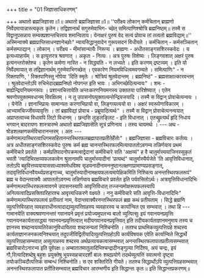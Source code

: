 +++
title = "01 जिज्ञासाधिकरणम्"

+++
अथातो ब्रह्मजिज्ञासा॥1॥ अथातो ब्रह्मजिज्ञासा॥1॥ ''परीक्ष्य लोकान् कर्मचितान् ब्राह्मणो निर्वेदमायान्नास्त्यकृतः कृतेन। तद्विज्ञानार्थं सगुरुमेवाभिग- च्छेत् समित्पाणिश्श्रोत्रि ब्रह्मनिष्ठम्॥ तस्मै स विद्वानुपसन्नाय सम्यक्प्रशान्तचित्ताय शमान्विताय। येनाक्षरं पुरुषं वेद सत्यं प्रोवाच तां तत्वतो ब्रह्मविद्याम्॥'' अस्मिन्वाक्ये ब्रह्मप्राप्तिसाधनज्ञानेच्छोः" न्यायसिद्धानुवादेन गुरूपसदनं विधीयते । कर्मचितान् - कर्मसञ्चितान् कर्मसम्पाद्यान् । लोकान् । परीक्ष्य - मीमांसान्यायैः निरूप्य । ब्राह्मणः - अधीतसाङ्गसशिरस्कवेदः । य इत्यध्याहार्यम् । स इत्युत्तरत्र श्रवणात् । अकृतः - नित्यः । अत्र पुरुषः विशेष्यः । लिङ्गवशात् अक्षरं पुरुष इत्यनन्तरोक्तेश्च । कृतेन कर्मणा नास्ति - न सिद्ध्यति - न लभ्यते । इति करणम् द्रष्टव्यम् । इति यो निर्वेदमायात् स तद्विज्ञानार्थम् गुरुमेवाभिगच्छेत् । एवकारेण नियमविधित्वमवगम्यते । समित्पाणिः" - न रिक्तपाणिः, ' रिक्तपाणिस्तु नोपेया 'दिति स्मृतेः । श्रोत्रियं श्रुतवेदान्तम् । ब्रह्मनिष्ठं" - ब्रह्मसाक्षात्कारवन्तम् । श्रुतवेदान्तोऽपि रुचिभेदादब्रह्मनिष्ठो नोपगन्त इति भावः । अभिगच्छेदित्यन्वयः" । शमः - बाह्येन्द्रियनियमनरूपः । प्रशान्तचित्तायेति अन्तःकरणनियमनस्य उक्ततया पारिशेष्यात् । एतेन श्रवणोपयुक्तमवधानम् विवक्षितम् । न तु उपासनोपयुक्तात्यन्तेन्द्रियजयादि । तस्मै स विद्वान् प्रोवाचेत्यन्वयः । । येनेति । ज्ञानाभिप्रायः सामान्यतः करणाभिप्रायो वा, लिङ्गव्यत्ययो वा । अक्षरं स्वरूपेणाविकारम् । आभ्यामचिज्जीवव्यावृत्तिः । तां ब्रह्मविद्यां प्रोवाच - प्रब्रूयादित्यर्थः" । तस्मै स विद्वान् प्रोवाचेत्यनन्वयात् अप्राप्तत्वाच्च विधावपि लिटो विधानम् । छन्दसि लुङ्लङ्लिट - इति विधानात् । एतच्छ्रुत्यर्थं हृदि निधाय भगवान् बादरायणः शास्त्रारम्भे अथातो ब्रह्मजिज्ञासेति सूत्रं प्रणिनाय । तस्य चायमर्थः । --- अथ - षोडशलक्षणकर्मविचारानन्तरम् । अतः --- कर्मणामल्पास्थिरत्वाधिगमसहितानन्तस्थिरफलब्रह्मापातप्रतीतेर्हेतोः" । ब्रह्मजिज्ञासा - ब्रह्मविचारः कर्तव्यः । अत्र अधीतसाङ्गसशिरस्कवेदः पुरुषः कर्म ब्रह्म चानन्तस्थिरफलमित्यापाततोऽवगम्य तन्निर्णयाय प्रथमं कर्मविचारे प्रवर्तते । कर्मप्रतिपादनोपक्रमत्वाद्वेदानां कर्मविचारे सति 'अक्षय्यं" ह वै चातुर्मास्ययाजिनस्सुकृतं भवती 'त्यादिभिरक्षय्यफलकत्वेन श्रुतानामपि चातुर्मास्यादीनां 'प्रत्यब्दं" चातुर्मास्यैर्यजेते 'ति आवृत्तिविधानात्, ततोऽपि बहुवित्तव्ययायाससाध्याश्वमेधविश्व सृडयनादीनामननुष्ठानलक्षणाप्रामाण्यप्रसङ्गात्, तदावृत्तिविधानवैयर्थ्यप्रसङ्गाच्च, चातुर्मास्यादीनामक्षयफलत्वमापेक्षिकमिति निश्चित्य अनन्तस्थिरफलरूपं" ब्रह्म च वेदान्तवाक्यैः आपाततोऽवगम्य तन्निर्णयाय ब्रह्मविचारे प्रवर्तत इति पर्यवसितोऽर्थः। अत्रावृत्तिविधानादिभिः कर्मणामल्पास्धिरफलत्वावगमे उपासनस्यापि आवृत्तिविधात् तज्जन्यमोक्षरूपफलस्यापि अनित्यत्वादिप्रसक्तिपरिहारश्च आवृत्त्यधिकरणे वक्ष्यते । ननु कर्मविचारे सति आवृत्ति-विधानादिभिः" कर्मणामल्पास्थिरफलत्वं प्रतीयतां नाम, वेदान्तवाक्यैरनन्तस्थिरफलं ब्रह्म कथं प्रतीयताम् । सिद्धे ब्रह्मणि व्युत्पत्तिविरहात् व्यवहाराधीनत्वादाद्यव्युत्पत्तिग्रहस्य व्यवहारस्य च कार्यान्वित एव सम्भवात् । तथा हि --- गामानयेति वाक्यश्रवणानन्तरं गवानयने प्रवृत्तं प्रयोज्यमुपलभ्य बालो व्युत्पित्सुः इयं गवानयनप्रवृत्तिः गवानयनकार्यतासाद्ध्या गवानयनप्रवृत्तित्वात् मदीयगवानयनप्रवृत्तिवत् इति तदीयकार्यताज्ञानमनुमाय तस्य च ज्ञानस्य शब्दान्वयव्यतिरेकानुविधायितया शब्दजन्यतां निश्चिनोति । ततश्च प्राथमिकव्युत्पत्तिग्रहे शब्दस्य कार्यताज्ञानजनकत्वनिश्चयात् तदुपजीविद्वितीयादिव्युत्पत्तिग्रहोऽपि कार्यविषयक एवेति कार्यान्विते सिद्धार्थे व्युत्पत्तिग्रहासम्भवात् अव्युत्पन्नस्य शब्दस्य अर्थप्रत्यायकत्वासम्भवात् अनन्तस्थिरफलापातप्रतीत्यसम्भवात् ब्रह्मविचारोऽनारभ्य इति पूर्वपक्षः॥ अम्बातातमातुलादिभिश्चन्द्रादीनङ्गुल्या निर्दिश्य, अयं चन्द्रः, इयं गौ,रित्यादिशब्देषु बहुशः प्रयुक्तेषु भूयस्सहचारदर्शी बालः शब्दप्रयोगे तदर्थव्युत्पत्तिं स्वात्मनो दृष्ट्वा तयोःकञ्चिदौत्पत्तिकं सम्बन्धं निश्चिनोति। स एव शक्तिरिति गीयते। ततश्च सिद्धार्थोऽपि व्युत्पत्तिग्रहसम्भवात् अनन्तस्थिरफलापात प्रतीतिसम्भवात् ब्रह्मविचार आरम्भणीय इति सिद्धान्तः कृतः॥ इति सिद्धान्तप्रकरणम्॥